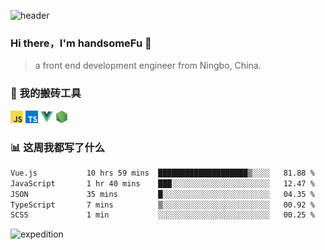 ![header](https://raw.githubusercontent.com/fzq1998/fzq1998/master/header.png)

### Hi there，I'm handsomeFu 👋

> a front end development engineer from Ningbo, China.

### 🔧 我的搬砖工具
<code><img height="20" src="https://raw.githubusercontent.com/github/explore/80688e429a7d4ef2fca1e82350fe8e3517d3494d/topics/javascript/javascript.png" alt="javascript"></code>
<code><img height="20" src="https://raw.githubusercontent.com/github/explore/80688e429a7d4ef2fca1e82350fe8e3517d3494d/topics/typescript/typescript.png" alt="typescript"></code>
<code><img height="20" src="https://raw.githubusercontent.com/github/explore/80688e429a7d4ef2fca1e82350fe8e3517d3494d/topics/vue/vue.png" alt="vue"></code>
<code><img height="20" src="https://raw.githubusercontent.com/github/explore/80688e429a7d4ef2fca1e82350fe8e3517d3494d/topics/nodejs/nodejs.png" alt="nodejs"></code>



### 📊 这周我都写了什么
<!--START_SECTION:waka-->

```txt
Vue.js           10 hrs 59 mins  ████████████████████▒░░░░   81.88 %
JavaScript       1 hr 40 mins    ███░░░░░░░░░░░░░░░░░░░░░░   12.47 %
JSON             35 mins         █░░░░░░░░░░░░░░░░░░░░░░░░   04.35 %
TypeScript       7 mins          ▒░░░░░░░░░░░░░░░░░░░░░░░░   00.92 %
SCSS             1 min           ░░░░░░░░░░░░░░░░░░░░░░░░░   00.25 %
```

<!--END_SECTION:waka-->


![expedition](https://raw.githubusercontent.com/fzq1998/fzq1998/master/expedition.gif)

